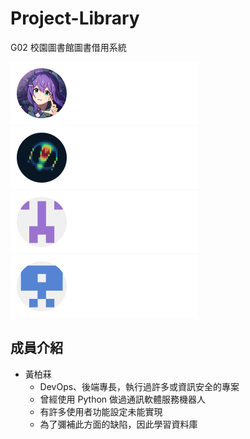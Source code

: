 # Project-Library

G02 校園圖書館圖書借用系統

<!--[組員](https://github.com/NFU-Database-Group/.github/tree/main/profile) -->
<p>
    <a href="https://github.com/LTurret">
        <img src="./components/LT.svg" width="300" height="100" alt="Made with SVG">
    </a>
    <a href="https://github.com/kiol1812">
        <img src="./components/kiol.svg" width="300" height="100" alt="Made with SVG">
    </a>
    <a href="https://github.com/Wang-You-Hong">
        <img src="./components/Wang_You_Hong.svg" width="300" height="100" alt="Made with SVG">
    </a>
    <a href="https://github.com/Daniel-TW-0">
        <img src="./components/Daniel_TW_0.svg" width="300" height="100" alt="Made with SVG">
    </a>
</p>

## 成員介紹

- 黃柏菻
  - DevOps、後端專長，執行過許多或資訊安全的專案
  - 曾經使用 Python 做過通訊軟體服務機器人
  - 有許多使用者功能設定未能實現
  - 為了彌補此方面的缺陷，因此學習資料庫
